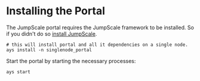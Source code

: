 Installing the Portal
=====================

The JumpScale portal requires the JumpScale framework to be installed.
So if you didn't do so [install JumpScale](http://github.com/Jumpscale/jumpscale_core7/wiki/Install).

```shell
# this will install portal and all it dependencies on a single node.
ays install -n singlenode_portal
```

Start the portal by starting the necessary processes:

```shell
ays start
```
